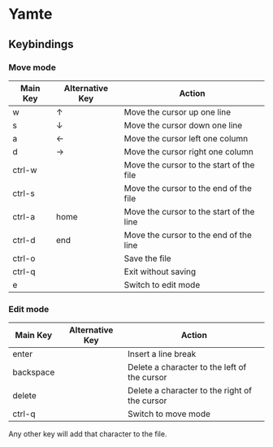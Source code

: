 # Yamte

## Keybindings

### Move mode

| Main Key | Alternative Key | Action                                   |
|----------|-----------------|------------------------------------------|
| w        | ↑               | Move the cursor up one line              |
| s        | ↓               | Move the cursor down one line            |
| a        | ←               | Move the cursor left one column          |
| d        | →               | Move the cursor right one column         |
| ctrl-w   |                 | Move the cursor to the start of the file |
| ctrl-s   |                 | Move the cursor to the end of the file   |
| ctrl-a   | home            | Move the cursor to the start of the line |
| ctrl-d   | end             | Move the cursor to the end of the line   |
| ctrl-o   |                 | Save the file                            |
| ctrl-q   |                 | Exit without saving                      |
| e        |                 | Switch to edit mode                      |

### Edit mode

| Main Key  | Alternative Key | Action                                        |
|-----------|-----------------|-----------------------------------------------|
| enter     |                 | Insert a line break                           |
| backspace |                 | Delete a character to the left of the cursor  |
| delete    |                 | Delete a character to the right of the cursor |
| ctrl-q    |                 | Switch to move mode                           |

Any other key will add that character to the file.
